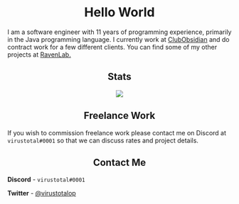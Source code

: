 <h1 align="center">Hello World</h1>

I am a software engineer with 11 years of programming experience, primarily in the Java programming language. I currently work at [ClubObsidian](https://github.com/ClubObsidian/) and do contract work for a few different clients. You can find some of my other projects at [RavenLab.](https://github.com/ravenlab)


<h2 align="center">Stats</h2>
<p align="center">
<img src="https://github-readme-streak-stats.herokuapp.com/?user=virustotalop&hide_border=true"></img>
</p>

<h2 align="center">Freelance Work</h2>

If you wish to commission freelance work please contact me on Discord at `virustotal#0001` so that we can discuss rates and project details.

<h2 align="center">Contact Me</h2>

**Discord** - `virustotal#0001`

**Twitter** - [@virustotalop](https://twitter.com/virustotalop)

